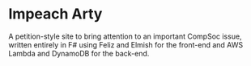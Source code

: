 # Impeach Arty

A petition-style site to bring attention to an important CompSoc issue, written entirely in F# using Feliz and Elmish for the front-end and AWS Lambda and DynamoDB for the back-end.